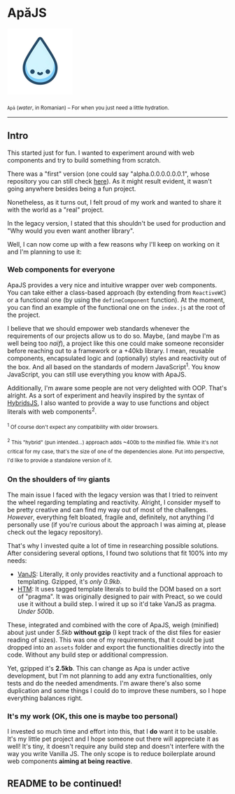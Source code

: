 <h1>ApăJS</h1> 

![Cute water drop](./public/apa-thumbnail.png "Cute")

<sub> `Apă` (_water_, in Romanian) &ndash; For when you just need a little hydration.</sub>

---

## Intro

This started just for fun. I wanted to experiment around with web components and try to build something from scratch.

There was a "first" version (one could say "alpha.0.0.0.0.0.0.1", whose repository you can still check [here](https://github.com/alpalma95/roundjs-legacy)). As it might result evident, it wasn't going anywhere besides being a fun project.

Nonetheless, as it turns out, I felt proud of my work and wanted to share it with the world as a "real" project.

In the legacy version, I stated that this shouldn't be used for production and "Why would you even want another library".

Well, I can now come up with a few reasons why I'll keep on working on it and I'm planning to use it:

### Web components for everyone

ApaJS provides a very nice and intuitive wrapper over web components. You can take either a class-based approach (by extending from `ReactiveWC`) or a functional one (by using the `defineComponent` function). At the moment, you can find an example of the functional one on the `index.js` at the root of the project.

I believe that we should empower web standards whenever the requirements of our projects allow us to do so. Maybe, (and maybe I'm as well being too _naïf_), a project like this one could make someone reconsider before reaching out to a framework or a +40kb library. I mean, reusable components, encapsulated logic and (optionally) styles and reactivity out of the box. And all based on the standards of modern JavaScript<sup>1</sup>. You know JavaScript, you can still use everything you know with ApaJS.

Additionally, I'm aware some people are not very delighted with OOP. That's alright. As a sort of experiment and heavily inspired by the syntax of [HybridsJS](https://hybrids.js.org/#/), I also wanted to provide a way to use functions and object literals with web components<sup>2</sup>.

<sub><sup>1</sup> Of course don't expect any compatibility with older browsers.</sub>

<sub><sup>2</sup> This "hybrid" (pun intended...) approach adds ~400b to the minified file. While it's not critical for my case, that's the size of one of the dependencies alone. Put into perspective, I'd like to provide a standalone version of it.

### On the shoulders of <sup><sub>tiny</sub></sup> giants

The main issue I faced with the legacy version was that I tried to reinvent the wheel regarding templating and reactivity. Alright, I consider myself to be pretty creative and can find my way out of most of the challenges. _However_, everything felt bloated, fragile and, definitely, not anything I'd personally use (if you're curious about the approach I was aiming at, please check out the legacy repository).

That's why I invested quite a lot of time in researching possible solutions. After considering several options, I found two solutions that fit 100% into my needs:

- [VanJS](https://vanjs.org/): Literally, it only provides reactivity and a functional approach to templating. Gzipped, it's _only 0.9kb_.
- [HTM](https://github.com/developit/htm): It uses tagged template literals to build the DOM based on a sort of "pragma". It was originally designed to pair with Preact, so we could use it without a build step. I wired it up so it'd take VanJS as pragma. _Under 500b_.

These, integrated and combined with the core of ApaJS, weigh (minified) about just under _5.5kb_ **without gzip** (I kept track of the dist files for easier reading of sizes). This was one of my requirements, that it could be just dropped into an `assets` folder and export the functionalities directly into the code. Without any build step or additional compression.

Yet, gzipped it's **2.5kb**. This can change as Apa is under active development, but I'm not planning to add any extra functionalities, only tests and do the needed amendments. I'm aware there's also some duplication and some things I could do to improve these numbers, so I hope everything balances right.

### It's my work (OK, this one is maybe too personal)

I invested so much time and effort into this, that I **do** want it to be usable. It's my little pet project and I hope someone out there will appreciate it as well! It's tiny, it doesn't require any build step and doesn't interfere with the way you write Vanilla JS. The only scope is to reduce boilerplate around web components **aiming at being reactive**.

## README to be continued!
